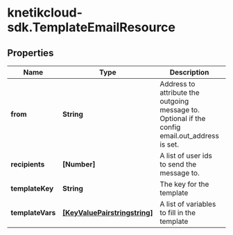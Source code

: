 # knetikcloud-sdk.TemplateEmailResource

## Properties
Name | Type | Description | Notes
------------ | ------------- | ------------- | -------------
**from** | **String** | Address to attribute the outgoing message to. Optional if the config email.out_address is set. | [optional] 
**recipients** | **[Number]** | A list of user ids to send the message to. | 
**templateKey** | **String** | The key for the template | 
**templateVars** | [**[KeyValuePairstringstring]**](KeyValuePairstringstring.md) | A list of variables to fill in the template | [optional] 


